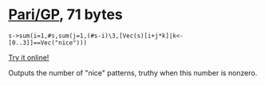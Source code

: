 # [Pari/GP], 71 bytes

    s->sum(i=1,#s,sum(j=1,(#s-i)\3,[Vec(s)[i+j*k]|k<-[0..3]]==Vec("nice")))

[Try it online!][TIO-kwfry85k]

Outputs the number of "nice" patterns, truthy when this number is nonzero.

[Pari/GP]: http://pari.math.u-bordeaux.fr/
[TIO-kwfry85k]: https://tio.run/##RYvBDsIgEER/hdALq9BoepV@hhfkUAk12yolxSa18d8R0MS57JudGd/NKG4@9kTGINqwPBjKI68CzzgkZFUQCJeGq7M1LIDC/bAb9Xs8CXWo60ZrKXNCHRpLASB23t9fLBDREj@jeyak2VDSpz1wor5dTqibcDNLwS4r/7ekkiVjrC3hWhpXkw@637bkf1ot1RA/ "Pari/GP – Try It Online"